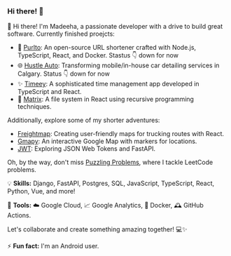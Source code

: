 ### Hi there! 👋

👋 Hi there! I'm Madeeha, a passionate developer with a drive to build great software. Currently finished proejcts:

- 🚀 [Purlto](https://github.com/Madeeha-Anjum/purlto): An open-source URL shortener crafted with Node.js, TypeScript, React, and Docker. Stastus 👇 down for now
- 🌐 [Hustle Auto](https://github.com/Hustle-Auto/hustle-auto-main): Transforming mobile/in-house car detailing services in Calgary. Status 👇 down for now
- ✨ [Timeey](https://github.com/Madeeha-Anjum/timeey-client): A sophisticated time management app developed in TypeScript and React.
- 🤖 [Matrix](https://github.com/Madeeha-Anjum/matrix): A file system in React using recursive programming techniques.

Additionally, explore some of my shorter adventures:
- [Freightmap](link-to-freightmap-repo): Creating user-friendly maps for trucking routes with React.
- [Gmapy](https://github.com/Madeeha-Anjum/gmapy): An interactive Google Map with markers for locations.
- [JWT](https://github.com/Madeeha-Anjum/jwt): Exploring JSON Web Tokens and FastAPI.

Oh, by the way, don't miss [Puzzling Problems](link-to-puzzling-problems-repo), where I tackle LeetCode problems.

💡 **Skills:** Django, FastAPI, Postgres, SQL, JavaScript, TypeScript, React, Python, Vue, and more!

🔨 **Tools:** ☁️ Google Cloud, 📈 Google Analytics, 🐋 Docker, 🕰️ GitHub Actions.

Let's collaborate and create something amazing together! 💻✨

⚡ **Fun fact:** I'm an Android user.
